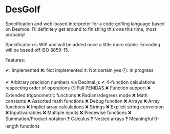 # DesGolf
Specification and web-based interpreter for a code golfing language based on Desmos. I'll definitely get around to finishing this one this time, most probably!

Specification is WIP and will be added once a little more stable. Encoding will be based off ISO 8859-15.

Features:

✔: Implemented
❌: Not implemented
❓: Not certain yes
🕛: In progress

✔ Arbitrary precision numbers via Decimal.js
✔ 4-function calculations respecting order of operations
🕛 Full PEMDAS
❌ Function support
❌ Extended trigonometric functions
❌ Radians/degrees mode
❌ Math constants
❌ Assorted math functions
❌ Debug function
❌ Arrays
❌ Array functions
❌ Implict array calculations
❌ Strings
❌ Explicit string conversion
❌ Input/variables
❌ Multiple inputs
❌ Piecewise functions
❌ Summation/Product notation
❓ Calculus
❓ Nested arrays
❓ Meaningful 0-length functions